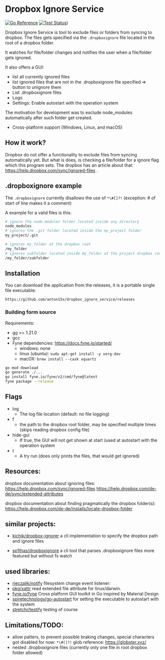 # Dropbox Ignore Service

[![Go Reference](https://pkg.go.dev/badge/pkg.go.dev/github.com/anton15x/dropbox_ignore_service.svg)](https://pkg.go.dev/pkg.go.dev/github.com/anton15x/dropbox_ignore_service)
[![Test Status](https://github.com/anton15x/dropbox_ignore_service/actions/workflows/test.yml/badge.svg)](https://github.com/anton15x/dropbox_ignore_service/actions?query=workflow%3ATest))


Dropbox Ignore Service is tool to exclude files or folders from syncing to dropbox. The files gets specified via the `.dropboxignore` file located in the root of a dropbox folder. 

It watches for file/folder changes and notifies the user when a file/folder gets ignored.

It also offers a GUI:
- list all currently ignored files
- list ignored files that are not in the .dropboxignore file specified => button to unignore them
- List .dropboxignore files
- Logs
- Settings: Enable autostart with the operation system

The motivation for development was to exclude node_modules automatically after such folder get created.

- Cross-platform support (Windows, Linux, and macOS)

## How it work?
Dropbox do not offer a functionality to exclude files from syncing automatically yet. But what is does, is checking a file/folder for a ignore flag which this program sets. The dropbox has an article about that: https://help.dropbox.com/sync/ignored-files .

## .dropboxignore example
The `.dropboxignore` currently disallows the use of `*\#[]?!` (exception: # of start of line makes it a comment)

A example for a valid files is this:
```bash
# ignore the node_modules folder located inside any directory
node_modules
# ignores the .git folder located inside the my_project folder
my_project/.git

# ignores my_folder at the dropbox root
/my_folder
# ignores subfolder located inside my_folder at the project dropbox root
/my_folder/subfolder
```

## Installation
You can download the application from the releases, it is a portable single file executable:
```bash
https://github.com/anton15x/dropbox_ignore_service/releases
```

### Building form source
Requirements:
- [go](https://go.dev/dl/) >= 1.21.0
- gcc
- Fyne dependencies: https://docs.fyne.io/started/
  - windows: none
  - linux (ubuntu): `sudo apt-get install -y xorg-dev`
  - macOX: `brew install --cask xquartz`

```bash
go mod download
go generate ./...
go install fyne.io/fyne/v2/cmd/fyne@latest
fyne package --release
```

## Flags
- log
  - The log file location (default: no file logging)
- f
  - the path to the dropbox root folder, may be specified multiple times (skips reading dropbox config file)
- hide-gui
  - If true, the GUI will not get shown at start (used at autostart with the operation system
- t
  - A try run (does only prints the files, that would get ignored)

## Resources:
dropbox documentation about ignoring files:
https://help.dropbox.com/sync/ignored-files
https://help.dropbox.com/de-de/sync/extended-attributes

dropbox documentation about finding pragmatically the dropbox folder(s):
https://help.dropbox.com/de-de/installs/locate-dropbox-folder


## similar projects:
- [kichik/dropbox-ignorer](https://github.com/kichik/dropbox-ignorer)
a cli implementation to specify the dropbox path and ignore files

- [sp1thas/dropboxignore](https://github.com/sp1thas/dropboxignore)
a cli tool that parses .dropboxignore files more featured but without fs watch

## used libraries:
- [rjeczalik/notify](https://github.com/rjeczalik/notify) filesystem change event listener:
- [pkg/xattr](https://github.com/pkg/xattr) read extended file attribute for linux/darwin.
- [fyne.io/fyne](https://github.com/fyne-io/fyne) Cross platform GUI toolkit in Go inspired by Material Design
- [spiretechnology/go-autostart](https://github.com/spiretechnology/go-autostart) for setting the executable to autostart with the system
- [stretchr/testify](https://github.com/stretchr/testify) testing of course

## Limitations/TODO:
- allow patters, to prevent possible braking changes, special characters got disabled for now: `*\#[]?!`
  glob reference: https://globster.xyz/
- nested .dropboxignore files (currently only one file in root dropbox folder allowed)
